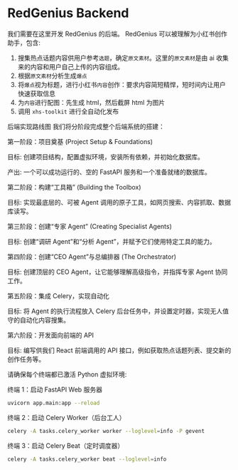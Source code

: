 # RedGenius Backend

我们需要在这里开发 RedGenius 的后端。
RedGenius 可以被理解为小红书创作助手，包含:

1. 搜集热点话题内容供用户参考`选题`，确定`原文素材`。这里的`原文素材`是由 ai 收集来的内容和用户自己上传的内容组成。
2. 根据`原文素材`分析生成`爆点`
3. 将`爆点`视为标题，进行小红书`内容`创作：要求内容简短精悍，短时间内让用户快速获取信息
4. 为`内容`进行配图：先生成 html，然后截屏 html 为图片
5. 调用 `xhs-toolkit` 进行全自动化发布

后端实现路线图
我们将分阶段完成整个后端系统的搭建：

第一阶段：项目奠基 (Project Setup & Foundations)

目标: 创建项目结构，配置虚拟环境，安装所有依赖，并初始化数据库。

产出: 一个可以成功运行的、空的 FastAPI 服务和一个准备就绪的数据库。

第二阶段：构建“工具箱” (Building the Toolbox)

目标: 实现最底层的、可被 Agent 调用的原子工具，如网页搜索、内容抓取、数据库读写。

第三阶段：创建“专家 Agent” (Creating Specialist Agents)

目标: 创建“调研 Agent”和“分析 Agent”，并赋予它们使用特定工具的能力。

第四阶段：创建“CEO Agent”与总编排器 (The Orchestrator)

目标: 创建顶层的 CEO Agent，让它能够理解高级指令，并指挥专家 Agent 协同工作。

第五阶段：集成 Celery，实现自动化

目标: 将 Agent 的执行流程放入 Celery 后台任务中，并设置定时器，实现无人值守的自动化内容搜集。

第六阶段：开发面向前端的 API

目标: 编写供我们 React 前端调用的 API 接口，例如获取热点话题列表、提交新的创作任务等。

请确保每个终端都已激活 Python 虚拟环境:

终端 1：启动 FastAPI Web 服务器

```bash
uvicorn app.main:app --reload
```

终端 2：启动 Celery Worker（后台工人）

```bash
celery -A tasks.celery_worker worker --loglevel=info -P gevent
```

终端 3：启动 Celery Beat（定时调度器）

```bash
celery -A tasks.celery_worker beat --loglevel=info
```
